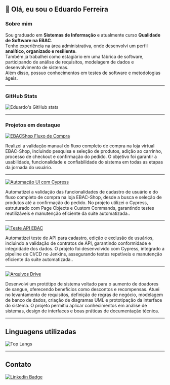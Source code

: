 ## 👋 Olá, eu sou o Eduardo Ferreira

### Sobre mim
Sou graduado em **Sistemas de Informação** e atualmente curso **Qualidade de Software na EBAC**.  
Tenho experiência na área administrativa, onde desenvolvi um perfil **analítico, organizado e resiliente**.  
Também já trabalhei como estagiário em uma fábrica de software, participando de análise de requisitos, modelagem de dados e desenvolvimento de sistemas.  
Além disso, possuo conhecimentos em testes de software e metodologias ágeis.

---

### GitHub Stats
![Eduardo's GitHub stats](https://github-readme-stats.vercel.app/api?username=Eduferr&show_icons=true&theme=dark)

---

### Projetos em destaque

<div>
  <a href="https://github.com/Eduferr/teste_manual_fluxo_de_compra_ebacshop">
    <img src="https://img.shields.io/badge/Projeto-EBACShop%20Fluxo%20de%20Compra-blue?style=for-the-badge&logo=github" alt="EBACShop Fluxo de Compra">
  </a>
  <p>
  Realizei a validação manual do fluxo completo de compra na loja virtual EBAC-Shop, incluindo pesquisa e seleção de produtos, adição ao carrinho, processo de checkout e confirmação do pedido. O objetivo foi garantir a usabilidade, funcionalidade e confiabilidade do sistema em todas as etapas da jornada do usuário.
  </p>

  ---
  <a href="https://github.com/Eduferr/automacao_ui_com_cypress_m22">
    <img src="https://img.shields.io/badge/Projeto-Automação%20UI%20(Cypress)-blue?style=for-the-badge&logo=github" alt="Automação UI com Cypress">
  </a>
  <p>
  Automatizei a validação das funcionalidades de cadastro de usuário e do fluxo completo de compra na loja EBAC-Shop, desde a busca e seleção de produtos até a confirmação do pedido. No projeto utilizei o Cypress, estruturado com Page Objects e Custom Commands, garantindo testes reutilizáveis e manutenção eficiente da suíte automatizada..
  </p>

  ---

  <a href="https://github.com/Eduferr/teste-api-ebac">
    <img src="https://img.shields.io/badge/Projeto-Teste%20API%20EBAC-blue?style=for-the-badge&logo=github" alt="Teste API EBAC">
  </a>
  <p>
  Automatizei teste de API para cadastro, edição e exclusão de usuários, incluindo a validação de contratos de API, garantindo conformidade e integridade dos dados. O projeto foi desenvolvido com Cypress, integrado a pipeline de CI/CD no Jenkins, assegurando testes repetíveis e manutenção eficiente da suíte automatizada..
  </p>

  ---

  <a href="https://drive.google.com/drive/folders/14QjYDNwRJi5inPK1bSRtWJgqk-gL3Xk3">
    <img src="https://img.shields.io/badge/Projeto%20Acadêmico-Parceiros%20de%20Sangue-blue?style=for-the-badge&logo=google-drive" alt="Arquivos Drive">
  </a>
  <p>
   Desenvolvi um protótipo de sistema voltado para o aumento de doadores de sangue, oferecendo benefícios como descontos e recompensas. Atuei no levantamento de requisitos, definição de regras de negócio, modelagem de banco de dados, criação de diagramas UML e prototipação da interface do sistema. O projeto permitiu aplicar conhecimentos em análise de sistemas, design de interfaces e boas práticas de documentação técnica.
  </p>

</div>

---

## Linguagens utilizadas
![Top Langs](https://github-readme-stats.vercel.app/api/top-langs/?username=Eduferr&layout=compact&theme=dark)

---

## Contato
[![Linkedin Badge](https://img.shields.io/badge/-Eduardo%20Ferreira-0077B5?style=for-the-badge&logo=Linkedin&logoColor=white)](https://www.linkedin.com/in/edufgs/)
